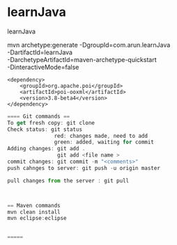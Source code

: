# learnJava
learnJava


  mvn archetype:generate -DgroupId=com.arun.learnJava  \
  -DartifactId=learnJava  \
  -DarchetypeArtifactId=maven-archetype-quickstart  \
  -DinteractiveMode=false

    <dependency>
        <groupId>org.apache.poi</groupId>
        <artifactId>poi-ooxml</artifactId>
        <version>3.8-beta4</version>
    </dependency>

```javascript
==== Git commands ==
To get fresh copy: git clone
Check status: git status
               red: changes made, need to add
               green: added, waiting for commit
Adding changes: git add .
                git add <file name >
commit changes: git commit -m "<comments>"
push cahnges to server: git push -u origin master

pull changes from the server : git pull 



== Maven commands
mvn clean install 
mvn eclipse:eclipse


=====
```






